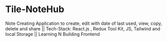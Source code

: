 # Tile-NoteHub
Note Creating Application to create, edit with date of last used, view, copy, delete and share || Tech-Stack: React.js , Redux Tool Kit, JS, Tailwind and local Storage || Learning N Building Frontend
